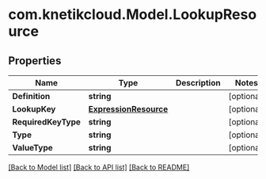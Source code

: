 # com.knetikcloud.Model.LookupResource
## Properties

Name | Type | Description | Notes
------------ | ------------- | ------------- | -------------
**Definition** | **string** |  | [optional] 
**LookupKey** | [**ExpressionResource**](ExpressionResource.md) |  | [optional] 
**RequiredKeyType** | **string** |  | [optional] 
**Type** | **string** |  | [optional] 
**ValueType** | **string** |  | [optional] 

[[Back to Model list]](../README.md#documentation-for-models) [[Back to API list]](../README.md#documentation-for-api-endpoints) [[Back to README]](../README.md)

